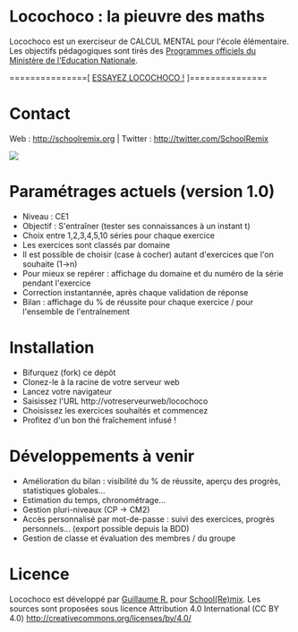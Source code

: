 Locochoco : la pieuvre des maths
================================

Locochoco est un exerciseur de CALCUL MENTAL pour l'école élémentaire. Les objectifs pédagogiques sont tirés des <a href="http://www.education.gouv.fr/cid38/horaires-et-programmes.html" target="_blank">Programmes officiels du Ministère de l'Education Nationale</a>.

===============[ <a href="http://schoolremix.org/locochoco" target="_blank">ESSAYEZ LOCOCHOCO !</a> ]===============

Contact
=======
Web : <a href="http://schoolremix.org" target="_blank">http://schoolremix.org</a> | Twitter : <a href="http://twitter.com/SchoolRemix" target="_blank">http://twitter.com/SchoolRemix</a>

<img src="http://schoolremix.org/locochoco/img/pieuvre.png">

Paramétrages actuels (version 1.0)
==================================
- Niveau : CE1
- Objectif : S'entraîner (tester ses connaissances à un instant t)
- Choix entre 1,2,3,4,5,10 séries pour chaque exercice
- Les exercices sont classés par domaine
- Il est possible de choisir (case à cocher) autant d'exercices que l'on souhaite (1->n)
- Pour mieux se repérer : affichage du domaine et du numéro de la série pendant l'exercice
- Correction instantannée, après chaque validation de réponse
- Bilan : affichage du % de réussite pour chaque exercice / pour l'ensemble de l'entraînement

Installation
============
- Bifurquez (fork) ce dépôt
- Clonez-le à la racine de votre serveur web
- Lancez votre navigateur
- Saisissez l'URL http://votreserveurweb/locochoco
- Choisissez les exercices souhaités et commencez
- Profitez d'un bon thé fraîchement infusé !

Développements à venir
======================
- Amélioration du bilan : visibilité du % de réussite, aperçu des progrès, statistiques globales...
- Estimation du temps, chronométrage...
- Gestion pluri-niveaux (CP -> CM2)
- Accès personnalisé par mot-de-passe : suivi des exercices, progrès personnels... (export possible depuis la BDD)
- Gestion de classe et évaluation des membres / du groupe

Licence
=======
Locochoco est développé par <a href="http://twitter.com/SchoolRemix" target="_blank">Guillaume R.</a> pour <a href="http://schoolremix.org" target="_blank">School(Re)mix</a>.
Les sources sont proposées sous licence Attribution 4.0 International (CC BY 4.0) http://creativecommons.org/licenses/by/4.0/
